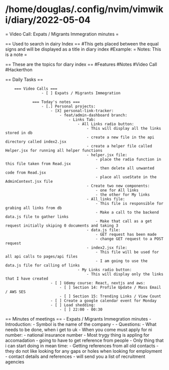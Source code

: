 # /home/douglas/.config/nvim/vimwiki/diary/2022-05-04

= Video Call: Expats / Migrants Immegration minutes =

== Used to search in dairy Index ==
    #This gets placed between the equal signs and will be displayed as a title in diary index
    #Example: = Notes: This is a note =

== These are the topics for diary index ==
    #Features
    #Notes
    #Video Call
    #Hackerthon

== Daily Tasks ==

        === Video Calls ===
					- [ ] Expats / Migrants Immegration
				
				=== Today's notes ===
					- [.] Personal projects:
						- [X] personal-link-tracker:
							- feat/admin-dashboard branch:
								- Links Tab:
									- All Links radio button:
										- This will display all the links stored in db
										- create a new file in the api directory called index2.jsx
										- create a helper file called Helper.jsx for running all helper functions
										- helper.jsx file:
											- place the radio function in this file taken from Read.jsx
											- then delete all unwanted code from Read.jsx
											- place all useState in the AdminContext.jsx file
										- Create two new components:
											- one for All links
											- the other for My links
										- All_links file:
											- This file is responsible for grabing all links from db
											- Make a call to the backend data.js file to gather links
											- Make that call as a get request initially skiping 0 documents and taking 3
										- data.js file:
											- GET request has been made
											- change GET request to a POST request
										- index2.jsx file:
											- This file will be used for all api calls to pages/api files
											- I am going to use the data.js file for calling of links
									- My Links radio button:
										- This will display only the links that I have created
						- [ ] Udemy course: React, nextjs and aws:
							- [ ] Section 14: Profile Update / Mass Email / AWS SES
							- [ ] Section 15: Trending Links / View Count
						- [ ] Create a google calendar event for Monday
						- [ ] Load shedding:
							- [ ] 22:00 - 00:30

== Minutes of meetings ==
	- Expats / Migrants Immegration minutes
		- Introduction:
			- Symbol is the name of the company
			- 
		- Questions:
			- What needs to be done, when i get to uk
		- When you come must apply for ni number:
			- national insurance number
		- Most trygy thing is appling for accomadation
		- going to have to get reference from people 
		- Only thing that i can start doing in mean time:
			- Getting references from all old contacts
			- they do not like looking for any gaps or holes when looking for employment
			- contact details and references
			- will send you a list of recruitment agencies
